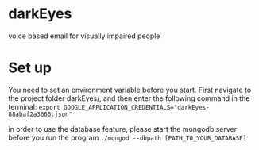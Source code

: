# darkEyes
voice based email for visually impaired people

# Set up
You need to set an environment variable before you start.
First navigate to the project folder darkEyes/, and then enter the following command in the terminal:
`export GOOGLE_APPLICATION_CREDENTIALS="darkEyes-88abaf2a3666.json" `

in order to use the database feature, please start the mongodb server before you run the program
	`./mongod --dbpath [PATH_TO_YOUR_DATABASE]`
